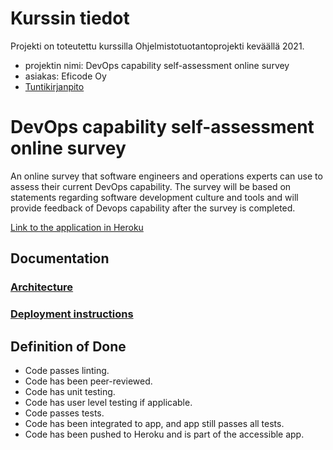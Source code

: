 # Kurssin tiedot

Projekti on toteutettu kurssilla Ohjelmistotuotantoprojekti keväällä 2021.

* projektin nimi: DevOps capability self-assessment online survey
* asiakas: Eficode Oy
* [Tuntikirjanpito](https://docs.google.com/spreadsheets/d/1MkLPjspYeKY7K_haSTejidcuNosSOYcOUhyv_YrhFDs/edit#gid=695476084)

# DevOps capability self-assessment online survey

An online survey that software engineers and operations experts can use to assess their current DevOps capability. The survey will be based on statements regarding software development culture and tools and will provide feedback of Devops capability after the survey is completed.

[Link to the application in Heroku](https://ohtu-csaos-staging.herokuapp.com/)


## Documentation
### [Architecture](documentation/architecture.md)
### [Deployment instructions](documentation/installation-and-deployment.md)

## Definition of Done

* Code passes linting.
* Code has been peer-reviewed.
* Code has unit testing.
* Code has user level testing if applicable.
* Code passes tests.
* Code has been integrated to app, and app still passes all tests.
* Code has been pushed to Heroku and is part of the accessible app.
